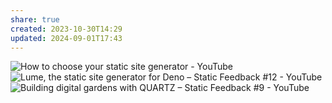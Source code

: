 ```yaml
---
share: true
created: 2023-10-30T14:29
updated: 2024-09-01T17:43
---
```

![How to choose your static site generator - YouTube](https://www.youtube.com/watch?v=c9g4UkHkzLs)
![Lume, the static site generator for Deno – Static Feedback #12 - YouTube](https://www.youtube.com/watch?v=5lj0kCmC7L8)
![Building digital gardens with QUARTZ – Static Feedback #9 - YouTube](https://www.youtube.com/watch?v=YCvV7Izqggc)